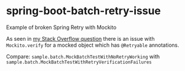# spring-boot-batch-retry-issue
Example of broken Spring Retry with Mockito

As seen in [my Stack Overflow question](http://stackoverflow.com/q/39341119/359999) there is an issue with `Mockito.verify` for a mocked object which has `@Retryable` annotations.

Compare: `sample.batch.MockBatchTestWithNoRetryWorking` with `sample.batch.MockBatchTestWithRetryVerificationFailures`
